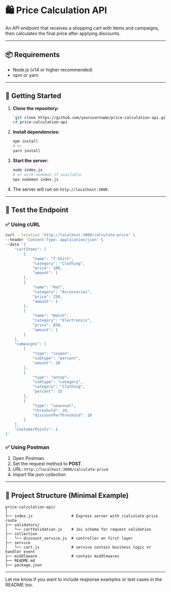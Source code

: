 # 🛍️ Price Calculation API

An API endpoint that receives a shopping cart with items and campaigns, then calculates the final price after applying discounts.

---

## 📦 Requirements

* Node.js (v14 or higher recommended)
* npm or yarn

---

## 🚀 Getting Started

1. **Clone the repository:**

   ```bash
   `git clone https://github.com/yourusername/price-calculation-api.git`
   cd price-calculation-api
   ```

2. **Install dependencies:**

   ```bash
   npm install
   # or
   yarn install
   ```

3. **Start the server:**

   ```bash
   node index.js
   # or with nodemon if available
   npx nodemon index.js
   ```

4. The server will run on `http://localhost:3000`.

---

## 🧪 Test the Endpoint

### ✅ Using cURL

```bash
curl --location 'http://localhost:3000/calculate-price' \
--header 'Content-Type: application/json' \
--data '{
    "cartItems": [
        {
            "name": "T-Shirt",
            "category": "Clothing",
            "price": 100,
            "amount": 1
        },
        {
            "name": "Hat",
            "category": "Accessories",
            "price": 250,
            "amount": 1
        },
        {
            "name": "Watch",
            "category": "Electronics",
            "price": 850,
            "amount": 1
        }
    ],
    "campaigns": [
        {
            "type": "coupon",
            "subtype": "percent",
            "amount": 20
        },
        {
            "type": "ontop",
            "subtype": "category",
            "category": "Clothing",
            "percent": 15
        },
        {
            "type": "seasonal",
            "threshold": 20,
            "discountPerThreshold": 10
        }
    ],
    "customerPoints": 1
}'
```

### ✅ Using Postman

1. Open Postman.
2. Set the request method to **POST**.
3. URL: `http://localhost:3000/calculate-price`
5. import file json collection


---

## 📂 Project Structure (Minimal Example)

```
price-calculation-api/
│
├── index.js                 # Express server with /calculate-price route
├── validators/
│   └── cartValidation.js    # Joi schema for request validation
├── collection
│   └── discount_service.js  # controller on first layer
├── service
│   └── cart.js              # service contain business logic or handler event
├── middleware               # contain middlewares
├── README.md
├── package.json
```

---

Let me know if you want to include response examples or test cases in the README too.
